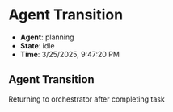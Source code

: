 # Agent Transition

- **Agent**: planning
- **State**: idle
- **Time**: 3/25/2025, 9:47:20 PM

## Agent Transition

Returning to orchestrator after completing task

